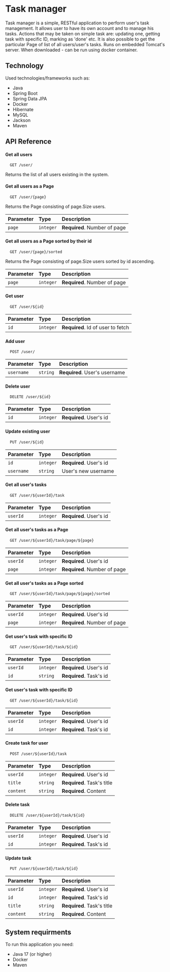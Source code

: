 
# Task manager

Task manager is a simple, RESTful application to perform user's task management. It allows user to have its own account and to manage his tasks. Actions that may be taken on simple task are: updating one, getting task with specific ID, marking as 'done' etc. It is also possible to get the particular Page of list of all users/user's tasks. Runs on embedded Tomcat's server. When downloaded - can be run using docker container.

## Technology
Used technologies/frameworks such as:
* Java
* Spring Boot
* Spring Data JPA
* Docker
* Hibernate
* MySQL
* Jackson
* Maven

## API Reference

#### Get all users

```http
  GET /user/
```
Returns the list of all users existing in the system.

#### Get all users as a Page

```http
  GET /user/{page}
```
Returns the Page consisting of page.Size users.

| Parameter | Type     | Description                       |
| :-------- | :------- | :-------------------------------- |
| `page`      | `integer` | **Required**. Number of page |

#### Get all users as a Page sorted by their id

```http
  GET /user/{page}/sorted
```
Returns the Page consisting of page.Size users sorted by id ascending.

| Parameter | Type     | Description                       |
| :-------- | :------- | :-------------------------------- |
| `page`      | `integer` | **Required**. Number of page |

#### Get user

```http
  GET /user/${id}
```

| Parameter | Type     | Description                       |
| :-------- | :------- | :-------------------------------- |
| `id`      | `integer` | **Required**. Id of user to fetch |

#### Add user

```http
  POST /user/
```

| Parameter | Type     | Description                       |
| :-------- | :------- | :-------------------------------- |
| `username`      | `string` | **Required**. User's username |

#### Delete user

```http
  DELETE /user/${id}
```

| Parameter | Type     | Description                       |
| :-------- | :------- | :-------------------------------- |
| `id`      | `integer` | **Required**. User's id |

#### Update existing user

```http
  PUT /user/${id}
```

| Parameter | Type     | Description                       |
| :-------- | :------- | :-------------------------------- |
| `id`      | `integer` | **Required**. User's id |
| `username`      | `string` | User's new username |

#### Get all user's tasks

```http
  GET /user/${userId}/task
```

| Parameter | Type     | Description                       |
| :-------- | :------- | :-------------------------------- |
| `userId`      | `integer` | **Required**. User's id |

#### Get all user's tasks as a Page<Task>

```http
  GET /user/${userId}/task/page/${page}
```

| Parameter | Type     | Description                       |
| :-------- | :------- | :-------------------------------- |
| `userId`      | `integer` | **Required**. User's id |
| `page`      | `integer` | **Required**. Number of page |
  
#### Get all user's tasks as a Page<Task> sorted

```http
  GET /user/${userId}/task/page/${page}/sorted
```

| Parameter | Type     | Description                       |
| :-------- | :------- | :-------------------------------- |
| `userId`      | `integer` | **Required**. User's id |
| `page`      | `integer` | **Required**. Number of page |

#### Get user's task with specific ID

```http
  GET /user/${userId}/task/${id}
```

| Parameter | Type     | Description                       |
| :-------- | :------- | :-------------------------------- |
| `userId`      | `integer` | **Required**. User's id |
| `id`      | `string` | **Required**. Task's id |

#### Get user's task with specific ID

```http
  GET /user/${userId}/task/${id}
```

| Parameter | Type     | Description                       |
| :-------- | :------- | :-------------------------------- |
| `userId`      | `integer` | **Required**. User's id |
| `id`      | `integer` | **Required**. Task's id |

#### Create task for user

```http
  POST /user/${userId}/task
```

| Parameter | Type     | Description                       |
| :-------- | :------- | :-------------------------------- |
| `userId`      | `integer` | **Required**. User's id |
| `title`      | `string` | **Required**. Task's title |
| `content`      | `string` | **Required**. Content |

#### Delete task

```http
  DELETE /user/${userId}/task/${id}
```

| Parameter | Type     | Description                       |
| :-------- | :------- | :-------------------------------- |
| `userId`      | `integer` | **Required**. User's id |
| `id`      | `integer` | **Required**. Task's id |

#### Update task

```http
  PUT /user/${userId}/task/${id}
```

| Parameter | Type     | Description                       |
| :-------- | :------- | :-------------------------------- |
| `userId`      | `integer` | **Required**. User's id |
| `id`      | `integer` | **Required**. Task's id |
| `title`      | `string` | **Required**. Task's title |
| `content`      | `string` | **Required**. Content |

## System requirments

To run this application you need:

* Java 17 (or higher)
* Docker
* Maven

